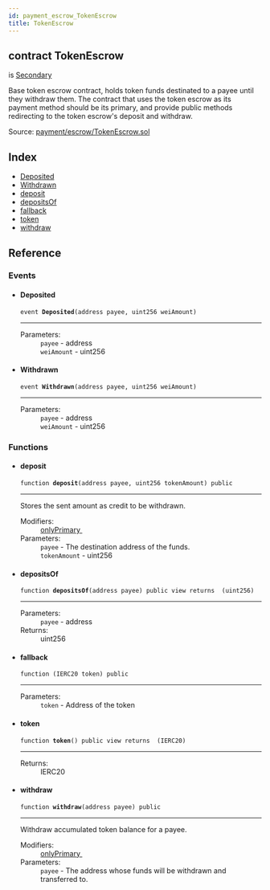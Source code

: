 ```yaml
---
id: payment_escrow_TokenEscrow
title: TokenEscrow
---
```


<div class="contract-doc"><div class="contract"><h2 class="contract-header"><span class="contract-kind">contract</span> TokenEscrow</h2><p class="base-contracts"><span>is</span> <a href="es_openzeppelin-solidity_contracts_ownership_Secondary.html">Secondary</a></p><p class="description">Base token escrow contract, holds token funds destinated to a payee until they withdraw them. The contract that uses the token escrow as its payment method should be its primary, and provide public methods redirecting to the token escrow&#x27;s deposit and withdraw.</p><div class="source">Source: <a href="https://github.com/Cpollo/Ethereum/blob/v0.0.3/contracts/payment/escrow/TokenEscrow.sol" target="_blank">payment/escrow/TokenEscrow.sol</a></div></div><div class="index"><h2>Index</h2><ul><li><a href="payment_escrow_TokenEscrow.html#Deposited">Deposited</a></li><li><a href="payment_escrow_TokenEscrow.html#Withdrawn">Withdrawn</a></li><li><a href="payment_escrow_TokenEscrow.html#deposit">deposit</a></li><li><a href="payment_escrow_TokenEscrow.html#depositsOf">depositsOf</a></li><li><a href="payment_escrow_TokenEscrow.html#">fallback</a></li><li><a href="payment_escrow_TokenEscrow.html#token">token</a></li><li><a href="payment_escrow_TokenEscrow.html#withdraw">withdraw</a></li></ul></div><div class="reference"><h2>Reference</h2><div class="events"><h3>Events</h3><ul><li><div class="item event"><span id="Deposited" class="anchor-marker"></span><h4 class="name">Deposited</h4><div class="body"><code class="signature">event <strong>Deposited</strong><span>(address payee, uint256 weiAmount) </span></code><hr/><dl><dt><span class="label-parameters">Parameters:</span></dt><dd><div><code>payee</code> - address</div><div><code>weiAmount</code> - uint256</div></dd></dl></div></div></li><li><div class="item event"><span id="Withdrawn" class="anchor-marker"></span><h4 class="name">Withdrawn</h4><div class="body"><code class="signature">event <strong>Withdrawn</strong><span>(address payee, uint256 weiAmount) </span></code><hr/><dl><dt><span class="label-parameters">Parameters:</span></dt><dd><div><code>payee</code> - address</div><div><code>weiAmount</code> - uint256</div></dd></dl></div></div></li></ul></div><div class="functions"><h3>Functions</h3><ul><li><div class="item function"><span id="deposit" class="anchor-marker"></span><h4 class="name">deposit</h4><div class="body"><code class="signature">function <strong>deposit</strong><span>(address payee, uint256 tokenAmount) </span><span>public </span></code><hr/><div class="description"><p>Stores the sent amount as credit to be withdrawn.</p></div><dl><dt><span class="label-modifiers">Modifiers:</span></dt><dd><a href="es_openzeppelin-solidity_contracts_ownership_Secondary.html#onlyPrimary">onlyPrimary </a></dd><dt><span class="label-parameters">Parameters:</span></dt><dd><div><code>payee</code> - The destination address of the funds.</div><div><code>tokenAmount</code> - uint256</div></dd></dl></div></div></li><li><div class="item function"><span id="depositsOf" class="anchor-marker"></span><h4 class="name">depositsOf</h4><div class="body"><code class="signature">function <strong>depositsOf</strong><span>(address payee) </span><span>public </span><span>view </span><span>returns  (uint256) </span></code><hr/><dl><dt><span class="label-parameters">Parameters:</span></dt><dd><div><code>payee</code> - address</div></dd><dt><span class="label-return">Returns:</span></dt><dd>uint256</dd></dl></div></div></li><li><div class="item function"><span id="fallback" class="anchor-marker"></span><h4 class="name">fallback</h4><div class="body"><code class="signature">function <strong></strong><span>(IERC20 token) </span><span>public </span></code><hr/><dl><dt><span class="label-parameters">Parameters:</span></dt><dd><div><code>token</code> - Address of the token</div></dd></dl></div></div></li><li><div class="item function"><span id="token" class="anchor-marker"></span><h4 class="name">token</h4><div class="body"><code class="signature">function <strong>token</strong><span>() </span><span>public </span><span>view </span><span>returns  (IERC20) </span></code><hr/><dl><dt><span class="label-return">Returns:</span></dt><dd>IERC20</dd></dl></div></div></li><li><div class="item function"><span id="withdraw" class="anchor-marker"></span><h4 class="name">withdraw</h4><div class="body"><code class="signature">function <strong>withdraw</strong><span>(address payee) </span><span>public </span></code><hr/><div class="description"><p>Withdraw accumulated token balance for a payee.</p></div><dl><dt><span class="label-modifiers">Modifiers:</span></dt><dd><a href="es_openzeppelin-solidity_contracts_ownership_Secondary.html#onlyPrimary">onlyPrimary </a></dd><dt><span class="label-parameters">Parameters:</span></dt><dd><div><code>payee</code> - The address whose funds will be withdrawn and transferred to.</div></dd></dl></div></div></li></ul></div></div></div>
